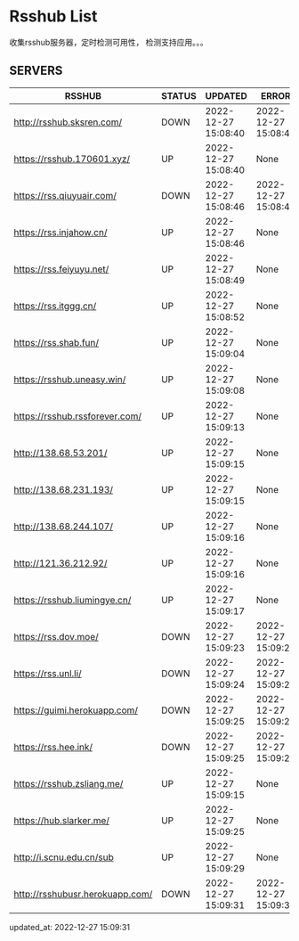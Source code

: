 # Rsshub List

收集rsshub服务器，定时检测可用性， 检测支持应用。。。


## SERVERS

|  RSSHUB   | STATUS  | UPDATED  | ERROR  | TWITTER |  
|  ----  | ----  | ----  | ----  | ---- |  
| http://rsshub.sksren.com/ | DOWN | 2022-12-27 15:08:40 | 2022-12-27 15:08:40 |  
| https://rsshub.170601.xyz/ | UP | 2022-12-27 15:08:40 | None |OK|  
| https://rss.qiuyuair.com/ | DOWN | 2022-12-27 15:08:46 | 2022-12-27 15:08:46 |  
| https://rss.injahow.cn/ | UP | 2022-12-27 15:08:46 | None ||  
| https://rss.feiyuyu.net/ | UP | 2022-12-27 15:08:49 | None |OK|  
| https://rss.itggg.cn/ | UP | 2022-12-27 15:08:52 | None ||  
| https://rss.shab.fun/ | UP | 2022-12-27 15:09:04 | None |OK|  
| https://rsshub.uneasy.win/ | UP | 2022-12-27 15:09:08 | None |OK|  
| https://rsshub.rssforever.com/ | UP | 2022-12-27 15:09:13 | None |OK|  
| http://138.68.53.201/ | UP | 2022-12-27 15:09:15 | None ||  
| http://138.68.231.193/ | UP | 2022-12-27 15:09:15 | None ||  
| http://138.68.244.107/ | UP | 2022-12-27 15:09:16 | None ||  
| http://121.36.212.92/ | UP | 2022-12-27 15:09:16 | None ||  
| https://rsshub.liumingye.cn/ | UP | 2022-12-27 15:09:17 | None |OK|  
| https://rss.dov.moe/ | DOWN | 2022-12-27 15:09:23 | 2022-12-27 15:09:23 |  
| https://rss.unl.li/ | DOWN | 2022-12-27 15:09:24 | 2022-12-27 15:09:24 |  
| https://guimi.herokuapp.com/ | DOWN | 2022-12-27 15:09:25 | 2022-12-27 15:09:25 |  
| https://rss.hee.ink/ | DOWN | 2022-12-27 15:09:25 | 2022-12-27 15:09:25 |  
| https://rsshub.zsliang.me/ | UP | 2022-12-27 15:09:15 | None |OK|  
| https://hub.slarker.me/ | UP | 2022-12-27 15:09:25 | None |OK|  
| http://i.scnu.edu.cn/sub | UP | 2022-12-27 15:09:29 | None ||  
| http://rsshubusr.herokuapp.com/ | DOWN | 2022-12-27 15:09:31 | 2022-12-27 15:09:31 |  
  

updated_at: 2022-12-27 15:09:31  

